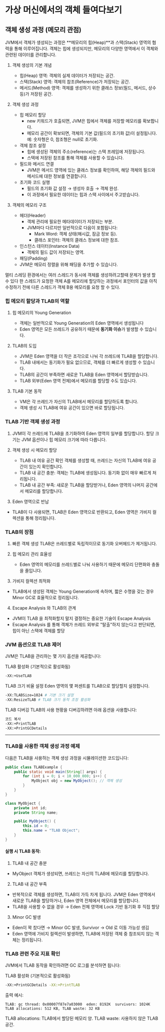 # 가상 머신에서의 객체 들여다보기

## 객체 생성 과정 (메모리 관점)
JVM에서 객체가 생성되는 과정은 **메모리의 힙(Heap)**과 스택(Stack) 영역의 협력을 통해 이루어집니다.
객체는 힙에 생성되지만, 메모리의 다양한 영역에서 이 객체와 관련된 데이터를 관리합니다.

1. 객체 생성의 기본 개념
   - 힙(Heap) 영역: 객체의 실제 데이터가 저장되는 공간.
   - 스택(Stack) 영역: 객체의 참조(Reference)가 저장되는 공간.
   - 메서드(Method) 영역: 객체를 생성하기 위한 클래스 정보(필드, 메서드, 상수 등)가 저장된 공간.


2. 객체 생성 과정
   - 힙 메모리 할당
      - new 키워드가 호출되면, JVM은 힙에서 객체를 저장할 메모리를 확보합니다.
      - 메모리 공간이 확보되면, 객체의 기본 값(필드의 초기화 값)이 설정됩니다.
        예: 숫자형은 0, 참조형은 null로 초기화.
   - 객체 참조 설정
      - 힙에 생성된 객체의 주소(reference)는 스택 프레임에 저장됩니다.
      - 스택에 저장된 참조를 통해 객체를 사용할 수 있습니다.
   - 필드와 메서드 연결
      - JVM은 메서드 영역에 있는 클래스 정보를 확인하여, 해당 객체의 필드와 메서드에 대한 정보를 연결합니다.
   - 초기화 코드 실행
      - 필드의 초기화 값 설정 → 생성자 호출 → 객체 완성.
      - 이 과정에서 필요한 데이터는 힙과 스택 사이에서 주고받습니다.

3. 객체의 메모리 구조
   - 헤더(Header)
      - 객체 관리에 필요한 메타데이터가 저장되는 부분.
      - JVM마다 다르지만 일반적으로 다음이 포함됩니다:
         - Mark Word: 객체 상태(해시값, 잠금 정보 등).
         - 클래스 포인터: 객체의 클래스 정보에 대한 참조.
   - 인스턴스 데이터(Instance Data)
      - 객체의 필드 값이 저장되는 영역.
   -  패딩(Padding)
   - JVM은 메모리 정렬을 위해 패딩을 추가할 수 있습니다.

멀티 스레딩 환경에서는 여러 스레드가 동시에 객체를 생성하려고할때 문제가 발생 할 수 있다
한 스레드가 요청한 객체 A를 메모리에 할당하는 과정에서 포인터의 값을 아직 수정하기 전에 다른 스레드가 객체 B용 메모리를 요청 할 수 있다.


### 힙 메모리 할당과 TLAB의 역할

1. 힙 메모리의 Young Generation
   - 객체는 일반적으로 Young Generation의 Eden 영역에서 생성됩니다
   - Eden 영역은 모든 쓰레드가 공유하기 때문에 **동기화 이슈**가 발생할 수 있습니다.

2. TLAB의 도입
   - JVM은 Eden 영역을 더 작은 조각으로 나눠 각 쓰레드에 TLAB을 할당합니다.
   - TLAB 내에서는 동기화가 필요 없으므로, 객체를 더 빠르게 생성할 수 있습니다.
   - TLAB의 공간이 부족하면 새로운 TLAB을 Eden 영역에서 할당받습니다.
   - TLAB 외부(Eden 영역 전체)에서 메모리를 할당할 수도 있습니다.

3. TLAB 기본 동작
   - VM은 각 쓰레드가 자신의 TLAB에서 메모리를 할당하도록 합니다.
   - 객체 생성 시 TLAB에 여유 공간이 있으면 바로 할당됩니다.


### TLAB 기반 객체 생성 과정

1. JVM이 각 쓰레드에 TLAB을 초기화하여 Eden 영역의 일부를 할당합니다.
   할당 크기는 JVM 옵션이나 힙 메모리 크기에 따라 다릅니다.

2. 객체 생성 시 메모리 할당
   - TLAB 내 여유 공간 확인
     객체를 생성할 때, 쓰레드는 자신의 TLAB에 여유 공간이 있는지 확인합니다.
   - TLAB 내 공간 충분:
     객체는 TLAB에 생성됩니다.
     동기화 없이 매우 빠르게 처리됩니다.
   - TLAB 내 공간 부족:
     새로운 TLAB을 할당받거나, Eden 영역의 나머지 공간에서 메모리를 할당합니다.

3.  Eden 영역으로 반납
- TLAB이 다 사용되면, TLAB은 Eden 영역으로 반환되고, Eden 영역은 가비지 컬렉션을 통해 정리됩니다.

### TLAB의 장점

1. 빠른 객체 생성
   TLAB은 쓰레드별로 독립적이므로 동기화 오버헤드가 제거됩니다.

2. 힙 메모리 관리 효율성
   - Eden 영역의 메모리를 쓰레드별로 나눠 사용하기 때문에 메모리 단편화와 충돌을 줄입니다.

3. 가비지 컬렉션 최적화
- TLAB에서 생성된 객체는 Young Generation에 속하며, 짧은 수명을 갖는 경우 Minor GC로 효율적으로 정리됩니다.

4. Escape Analysis 와 TLAB의 관계
- JVM이 TLAB 을 최적화할지 말지 결정하는 중요한 기술이 Escape Analysis
- Escape Analysis 를 통해 객체가 쓰레드 외부로 "탈출"하지 않는다고 판단되면, 힙이 아닌 스택에 객체를 할당


### JVM 옵션으로 TLAB 제어
JVM은 TLAB을 관리하는 몇 가지 옵션을 제공합니다:

TLAB 활성화 (기본적으로 활성화됨)
```bash
-XX:+UseTLAB
```

TLAB 크기 비율 설정
Eden 영역의 몇 퍼센트를 TLAB으로 할당할지 설정합니다.
```bash
-XX:TLABSize=1024 # 기본 크기 설정
-XX:ResizeTLAB # TLAB 크기 동적 조정 활성화
```

TLAB 디버깅
TLAB의 사용 현황을 디버깅하려면 아래 옵션을 사용합니다:

```bash
코드 복사
-XX:+PrintTLAB
-XX:+PrintGCDetails
```

--- 

### TLAB을 사용한 객체 생성 과정 예제
다음은 TLAB을 사용하는 객체 생성 과정을 시뮬레이션한 코드입니다:

```java
public class TLABExample {
    public static void main(String[] args) {
        for (int i = 0; i < 10_000_000; i++) {
            MyObject obj = new MyObject(); // 객체 생성
        }
    }
}

class MyObject {
    private int id;
    private String name;

    public MyObject() {
        this.id = 0;
        this.name = "TLAB Object";
    }
}
```
#### 실행 시 TLAB 동작:
1. TLAB 내 공간 충분

- MyObject 객체가 생성되면, 쓰레드는 자신의 TLAB에 메모리를 할당합니다.

2. TLAB 내 공간 부족

- 반복적으로 객체를 생성하면, TLAB이 가득 차게 됩니다. JVM은 Eden 영역에서 새로운 TLAB을 할당하거나, Eden 영역 전체에서 메모리를 할당합니다.
- TLAB을 사용할 수 없을 경우 → Eden 전체 영역에 Lock 기반 동기화 후 직접 할당

3. Minor GC 발생
- Eden이 꽉 찼다면 → Minor GC 발생, Survivor → Old 로 이동 가능성 생김
- Eden 영역에 가비지 컬렉션이 발생하면, TLAB에 저장된 객체 중 참조되지 않는 객체는 정리됩니다.



### TLAB 관련 주요 지표 확인
JVM에서 TLAB 동작을 확인하려면 GC 로그를 분석하면 됩니다:

TLAB 활성화 (기본적으로 활성화됨)
```bash
-XX:+PrintGCDetails -XX:+PrintTLAB
```

출력 예시:
```plaintext
TLAB: gc thread: 0x00007f87e7a03000  eden: 8192K  survivors: 1024K
TLAB allocations: 512 KB, TLAB waste: 32 KB
```

TLAB allocations: TLAB에서 할당된 메모리 양.
TLAB waste: 사용하지 않은 TLAB 공간.
